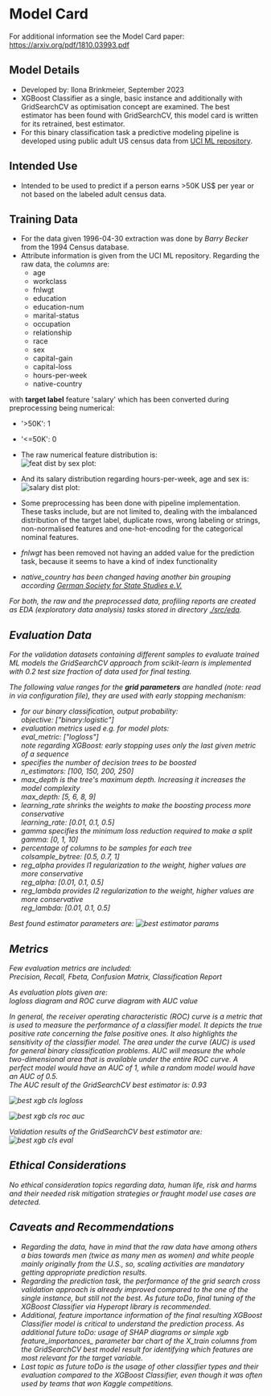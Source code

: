 [//]: # (Image References)
[image1]: ./plots/numFeats_outlierDist_sex_boxplot.png "feat dist by sex plot:"
[image2]: ./plots/salary_dist_hoursPerWeek-age-sex_plot.png "salary dist plot:"
[image3]: ./plots/MLOps_Proj3_trainModel_retrainBestCV_fifthRunPart0_2023-09-21.PNG "best estimator params"
[image4]: ./plots/2023-09-21_21-34_best_retrained_xgb-cv_logloss_treeNo_diagram.png "best xgb cls logloss"
[image5]: ./plots/2023-09-21_21-34_best_retrained_xgb-cv_roc-curve_diagram.png "best xgb cls roc auc"
[image6]: ./plots/MLOps_Proj3_trainModel_retrainBestCV_fifthRunPart4_2023-09-21.PNG "best xgb cls eval"

# Model Card

For additional information see the Model Card paper: https://arxiv.org/pdf/1810.03993.pdf

## Model Details
- Developed by: Ilona Brinkmeier, September 2023
- XGBoost Classifier as a single, basic instance and additionally with GridSearchCV as optimisation concept are examined. The best estimator has been found with GridSearchCV, this model card is written for its retrained, best estimator.
- For this binary classification task a predictive modeling pipeline is developed using public adult US census data from [UCI ML repository](https://archive.ics.uci.edu/dataset/20/census+income).

## Intended Use
- Intended to be used to predict if a person earns >50K US$ per year or not based on the labeled adult census data. 

## Training Data
- For the data given 1996-04-30 extraction was done by *Barry Becker* from the 1994 Census database.
- Attribute information is given from the UCI ML repository. Regarding the raw data, the *columns* are:
  - age
  - workclass
  - fnlwgt
  - education
  - education-num
  - marital-status
  - occupation
  - relationship
  - race
  - sex
  - capital-gain
  - capital-loss
  - hours-per-week
  - native-country

with **target label** feature 'salary' which has been converted during preprocessing being numerical:
  - '>50K': 1
  - '<=50K': 0

- The raw numerical feature distribution is:<br>
![feat dist by sex plot:][image1]

- And its salary distribution regarding hours-per-week, age and sex is:<br>
![salary dist plot:][image2]

- Some preprocessing has been done with pipeline implementation. These tasks include, but are not limited to, dealing with the imbalanced distribution of the target label, duplicate rows, wrong labeling or strings, non-normalised features and  one-hot-encoding for the categorical nominal features. 
- <i>fnlwgt</i> has been removed not having an added value for the prediction task, because it seems to have a kind of index functionality
- <i>native_country<i> has been changed having another bin grouping according [German Society for State Studies e.V.](http://www.staatenkunde.de/dgfs/datenbank/db-sb.php?sb=18&k=4)

For both, the raw and the preprocessed data, profiling reports are created as EDA (exploratory data analysis) tasks stored in directory [./src/eda](./src/eda/).

## Evaluation Data
For the validation datasets containing different samples to evaluate trained ML models the GridSearchCV approach from scikit-learn is implemented with 0.2 test size fraction of data used for final testing. 

The following value ranges for the **grid parameters** are handled (note: read in via configuration file), they are used with early stopping mechanism:
- for our *binary classification*, output probability:<br>
  objective: ["binary:logistic"]
- *evaluation metrics* used e.g. for model plots:<br>
  eval_metric: ["logloss"]<br>
  note regarding XGBoost: early stopping uses only the last given metric of a sequence
- specifies the *number of decision trees* to be boosted<br>
  n_estimators: [100, 150, 200, 250]
- *max_depth* is the tree's maximum depth. Increasing it increases the model complexity<br>
  max_depth: [5, 6, 8, 9]
- *learning_rate* shrinks the weights to make the boosting process more conservative<br>
  learning_rate: [0.01, 0.1, 0.5]
- *gamma* specifies the minimum loss reduction required to make a split<br>
  gamma: [0, 1, 10]
- *percentage of columns* to be samples for each tree<br>
  colsample_bytree: [0.5, 0.7, 1]
- *reg_alpha* provides l1 regularization to the weight, higher values are more conservative<br>
  reg_alpha: [0.01, 0.1, 0.5]
- *reg_lambda* provides l2 regularization to the weight, higher values are more conservative<br>
  reg_lambda: [0.01, 0.1, 0.5]

Best found estimator parameters are:
![best estimator params][image3]
    
## Metrics
Few evaluation metrics are included:<br>
Precision, Recall, Fbeta, Confusion Matrix, Classification Report

As evaluation plots given are:<br>
logloss diagram and ROC curve diagram with AUC value

In general, the receiver operating characteristic (ROC) curve is a metric that is used to measure the performance of a classifier model. It depicts the true positive rate concerning the false positive ones. It also highlights the sensitivity of the classifier model. The area under the curve (AUC) is used for general binary classification problems. AUC will measure the whole two-dimensional area that is available under the entire ROC curve. A perfect model would have an AUC of 1, while a random model would have an AUC of 0.5.<br>
The AUC result of the GridSearchCV best estimator is: 0.93

![best xgb cls logloss][image4]

![best xgb cls roc auc][image5]
    
Validation results of the GridSearchCV best estimator are:<br>
![best xgb cls eval][image6]

## Ethical Considerations
No ethical consideration topics regarding data, human life, risk and harms and their needed risk mitigation strategies or fraught model use cases are detected.

## Caveats and Recommendations
- Regarding the data, have in mind that the raw data have among others a bias towards men (twice as many men as women) and white people mainly originally from the U.S., so, scaling activities are mandatory getting appropriate prediction results.
- Regarding the prediction task, the performance of the grid search cross validation approach is already improved compared to the one of the single instance, but still not the best. As future toDo, final tuning of the XGBoost Classifier via <i>Hyperopt</i> library is recommended.
- Additional, feature importance information of the final resulting XGBoost Classifier model is critical to understand the prediction process. As additional future toDo: usage of <i>SHAP</i> diagrams or simple <i>xgb feature_importances_ parameter</i> bar chart of the X_train columns from the GridSearchCV best model result for identifying which features are most relevant for the target variable.
- Last topic as future toDo is the usage of other classifier types and their evaluation compared to the XGBoost Classifier, even though it was often used by teams that won Kaggle competitions.
